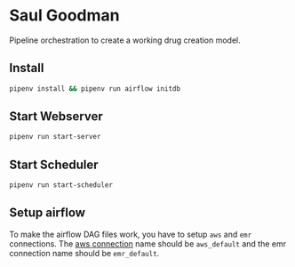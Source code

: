 # Saul Goodman
Pipeline orchestration to create a working drug creation model.

## Install
```bash
pipenv install && pipenv run airflow initdb
```

## Start Webserver
```bash
pipenv run start-server
```

## Start Scheduler
```bash
pipenv run start-scheduler
```

## Setup airflow
To make the airflow DAG files work, you have to setup `aws` and `emr` connections.
The [aws connection](https://airflow.apache.org/docs/stable/howto/connection/aws.html) name should be `aws_default` and
the emr connection name should be `emr_default`.

